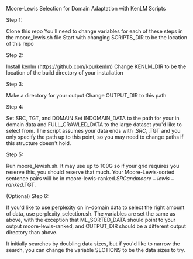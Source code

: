 Moore-Lewis Selection for Domain Adaptation with KenLM Scripts

Step 1:

Clone this repo
You'll need to change variables for each of these steps in the moore_lewis.sh file
Start with changing SCRIPTS_DIR to be the location of this repo

Step 2:

Install kenlm (https://github.com/kpu/kenlm)
Change KENLM_DIR to be the location of the build directory of your installation

Step 3:

Make a directory for your output
Change OUTPUT_DIR to this path

Step 4:

Set SRC, TGT, and DOMAIN
Set INDOMAIN_DATA to the path for your in domain data and FULL_CRAWLED_DATA to the large dataset you'd like to select from. The script assumes your data ends with .$SRC, .$TGT and you only specify the path up to this point, so you may need to change paths if this structure doesn't hold.

Step 5:

Run moore_lewish.sh. It may use up to 100G so if your grid requires you reserve this, you should reserve that much.
Your Moore-Lewis-sorted sentence pairs will be in moore-lewis-ranked.$SRC and moore-lewis-ranked.$TGT. 

(Optional) Step 6:

If you'd like to use perplexity on in-domain data to select the right amount of data, use perplexity_selection.sh. The variables are set the same as above, with the exception that ML_SORTED_DATA should point to your output moore-lewis-ranked, and OUTPUT_DIR should be a different output directory than above.

It initially searches by doubling data sizes, but if you'd like to narrow the search, you can change the variable SECTIONS to be the data sizes to try.